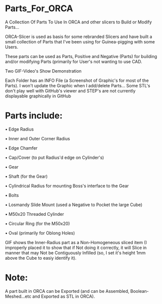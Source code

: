 # Parts_For_ORCA
A Collection Of Parts To Use In ORCA and other slicers to Build or Modify Parts...

ORCA-Slicer is used as basis for some rebranded Slicers and have built a small collection of Parts that I've been using for Guinea-pigging with some Users.

These parts can be used as Parts, Positive and Negative (Parts) for building and/or modifying Parts (primarily for User's not wanting to use CAD.

Two GIF-Video's Show Demonstration

Each Folder has an INFO File (a Screenshot of Graphic's for most of the Parts). I won't update the Graphic when I add/delete Parts...
Some STL's don't play well with GitHub's viewer and STEP's are not currently displayable graphically in GitHub

# Parts include:
• Edge Radius

• Inner and Outer Corner Radius

• Edge Chamfer

• Cap/Cover (to put Radius'd edge on Cylinder's)

• Gear

• Shaft (for the Gear)

• Cylindrical Radius for mounting Boss's interface to the Gear

• Bolts

• Losmandy Slide Mount (used a Negative to Pocket the large Cube)

• M50x20 Threaded Cylinder

• Circular Ring (for the M50x20)

• Oval (primarily for Oblong Holes)

GIF shows the Inner-Radius part as a Non-Homogeneous sliced item (I improperly placed it to show that if Not doing it correctly, it will Slice in manner that may Not be Contiguously Infilled (so, I set it's height 1mm above the Cube to easiy identify it).

# Note:
A part built in ORCA can be Exported (and can be Assembled, Boolean-Meshed...etc and Exported as STL in ORCA).

